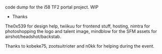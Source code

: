 code dump for the i58 TF2 portal project. WIP

* Thanks

The0x539 for design help, twiikuu for frontend stuff, hosting, nimtra for photoshopping the logo and talent image, mindblow for the SFM assets for airshot/headshot/backstab.

Thanks to kobeke75, zootsuitrioter and n0kk for helping during the event.
